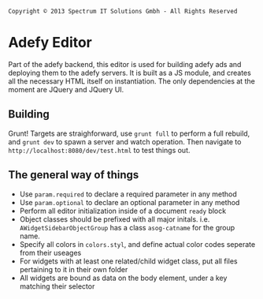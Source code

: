     Copyright © 2013 Spectrum IT Solutions Gmbh - All Rights Reserved

Adefy Editor
============

Part of the adefy backend, this editor is used for building adefy ads and
deploying them to the adefy servers. It is built as a JS module, and creates
all the necessary HTML itself on instantiation. The only dependencies at the
moment are JQuery and JQuery UI.

Building
--------
Grunt! Targets are straighforward, use `grunt full` to perform a full rebuild,
and `grunt dev` to spawn a server and watch operation. Then navigate to
`http://localhost:8080/dev/test.html` to test things out.

The general way of things
-------------------------
* Use `param.required` to declare a required parameter in any method
* Use `param.optional` to declare an optional parameter in any method
* Perform all editor initialization inside of a document `ready` block
* Object classes should be prefixed with all major initals. i.e. `AWidgetSidebarObjectGroup` has a class `asog-catname` for the group name.
* Specify all colors in `colors.styl`, and define actual color codes seperate from their useages
* For widgets with at least one related/child widget class, put all files pertaining to it in their own folder
* All widgets are bound as data on the body element, under a key matching their selector
